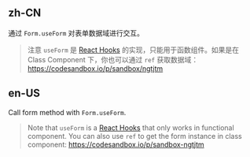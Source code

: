 ## zh-CN

通过 `Form.useForm` 对表单数据域进行交互。

> 注意 `useForm` 是 [React Hooks](https://zh-hans.react.dev/reference/react/hooksl) 的实现，只能用于函数组件。如果是在 Class Component 下，你也可以通过 `ref` 获取数据域：https://codesandbox.io/p/sandbox/ngtjtm

## en-US

Call form method with `Form.useForm`.

> Note that `useForm` is a [React Hooks](https://react.dev/reference/react/hooks) that only works in functional component. You can also use `ref` to get the form instance in class component: https://codesandbox.io/p/sandbox-ngtjtm
